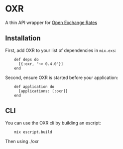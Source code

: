 # OXR

A thin API wrapper for [Open Exchange Rates](https://openexchangerates.org)

## Installation
  First, add OXR to your list of dependencies in `mix.exs`:

        def deps do
          [{:oxr, "~> 0.4.0"}]
        end

  Second, ensure OXR is started before your application:

        def application do
          [applications: [:oxr]]
        end

## CLI
  You can use the OXR cli by building an escript:

        mix escript.build

  Then using ./oxr
